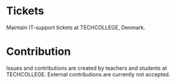 # Tickets

Maintain IT-support tickets at TECHCOLLEGE, Denmark.

# Contribution

Issues and contributions are created by teachers and students at TECHCOLLEGE. External contributions are currently not accepted.
